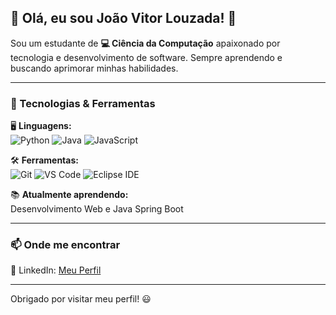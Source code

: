 ## 🚀 Olá, eu sou João Vitor Louzada! 👋

Sou um estudante de **💻 Ciência da Computação** apaixonado por tecnologia e desenvolvimento de software. Sempre aprendendo e buscando aprimorar minhas habilidades.

---

### 🔧 Tecnologias & Ferramentas

🖥 **Linguagens:**  
![Python](https://img.shields.io/badge/-Python-3776AB?style=flat-square&logo=python&logoColor=white) ![Java](https://img.shields.io/badge/-Java-007396?style=flat-square&logo=java&logoColor=white) ![JavaScript](https://img.shields.io/badge/-JavaScript-F7DF1E?style=flat-square&logo=javascript&logoColor=black)

🛠 **Ferramentas:**  
![Git](https://img.shields.io/badge/-Git-F05032?style=flat-square&logo=git&logoColor=white) ![VS Code](https://img.shields.io/badge/-VS%20Code-007ACC?style=flat-square&logo=visual-studio-code&logoColor=white) ![Eclipse IDE](https://img.shields.io/badge/-Eclipse%20IDE-2C2255?style=flat-square&logo=eclipse-ide&logoColor=white)


📚 **Atualmente aprendendo:**  
Desenvolvimento Web e Java Spring Boot

---

### 📫 Onde me encontrar
📌 LinkedIn: [Meu Perfil](https://www.linkedin.com/in/joãovítorlouzada/)  


---



Obrigado por visitar meu perfil! 😃

